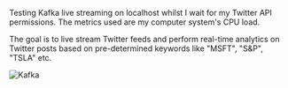 Testing Kafka live streaming on localhost whilst I wait for my Twitter API permissions. The metrics used are my computer system's CPU load. 

The goal is to live stream Twitter feeds and perform real-time analytics on Twitter posts based on pre-determined keywords like "MSFT", "S&P", "TSLA" etc.

![Kafka](https://user-images.githubusercontent.com/57310445/146299749-c2917530-b2d9-44b9-8fb1-5c60450df548.gif)
